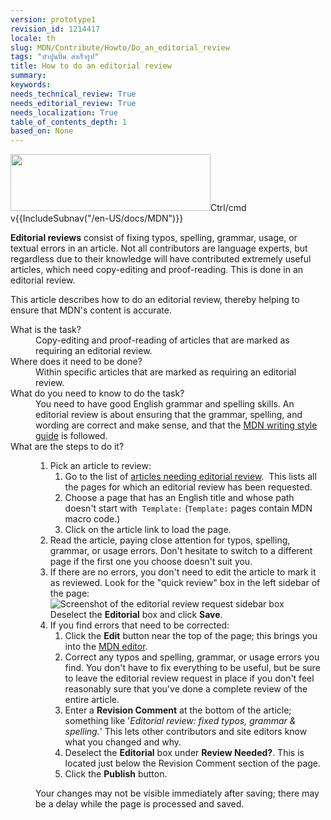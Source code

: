 ```yaml
---
version: prototype1
revision_id: 1214417
locale: th
slug: MDN/Contribute/Howto/Do_an_editorial_review
tags: "บัวปูนปั้น สำเร็จรูป"
title: How to do an editorial review
summary: 
keywords: 
needs_technical_review: True
needs_editorial_review: True
needs_localization: True
table_of_contents_depth: 1
based_on: None
---
```

<p><a href="http://www.mastae.net/" target="_blank"><img alt="" src="http://www.mastae.net/" style="height:91px; width:320px" /></a>Ctrl/cmd v{{IncludeSubnav("/en-US/docs/MDN")}}</p>

<p class="summary"><strong>Editorial reviews</strong> consist of fixing typos, spelling, grammar, usage, or textual errors in an article. Not all contributors are language experts, but regardless due to their knowledge will have contributed extremely useful articles, which need copy-editing and proof-reading. This is done in an editorial review.</p>

<p><span class="seoSummary">This article describes how to do an editorial review, thereby helping to ensure that MDN's content is accurate.</span></p>

<dl>
 <dt>What is the task?</dt>
 <dd>Copy-editing and proof-reading of articles that are marked as requiring an editorial review.</dd>
 <dt>Where does it need to be done?</dt>
 <dd>Within specific articles that are marked as requiring an editorial review.</dd>
 <dt>What do you need to know to do the task?</dt>
 <dd>You need to have good English grammar and spelling skills. An editorial review is about ensuring that the grammar, spelling, and wording are correct and make sense, and that the <a href="/en-US/docs/MDN/Contribute/Guidelines/Writing_style_guide">MDN writing style guide</a> is followed.</dd>
 <dt>What are the steps to do it?</dt>
 <dd>
 <ol>
  <li>Pick an article to review:
   <ol>
    <li>Go to the list of <a href="/en-US/docs/needs-review/editorial">articles needing editorial review</a>.&nbsp; This lists all the pages for which an editorial review has been requested.</li>
    <li>Choose a page that has an English title and whose path doesn't start with&nbsp; <code>Template:</code> (<code>Template:</code> pages contain MDN macro code.)</li>
    <li>Click on the article link to load the page.</li>
   </ol>
  </li>
  <li><a id="core-steps" name="core-steps"></a>Read the article, paying close attention for typos, spelling, grammar, or usage errors. Don't hesitate to switch to a different page if the first one you choose doesn't suit you.</li>
  <li>If there are no errors, you don't need to edit the article to mark it as reviewed. Look for the "quick review" box in the left sidebar of the page:<br />
   <img alt="Screenshot of the editorial review request sidebar box" src="https://mdn.mozillademos.org/files/13018/SidebarReviewBoxEditorial.png" /><br />
   Deselect the <strong>Editorial</strong> box and click <strong>Save</strong>.</li>
  <li>If you find errors that need to be corrected:
   <ol>
    <li>Click the <strong>Edit</strong> button near the top of the page; this brings you into the <a href="/en-US/docs/Project:MDN/Contributing/Editor_guide">MDN editor</a>.</li>
    <li>Correct any typos and spelling, grammar, or usage errors you find. You don't have to fix everything to be useful, but be sure to leave the editorial review request in place if you don't feel reasonably sure that you've done a complete review of the entire article.</li>
    <li>Enter a <strong>Revision Comment</strong> at the bottom of the article; something like '<em>Editorial review: fixed typos, grammar &amp; spelling.</em>' This lets other contributors and site editors know what you changed and why.</li>
    <li>Deselect the <strong>Editorial</strong> box under <strong>Review Needed?</strong>. This is located just below the Revision Comment section of the page.</li>
    <li>Click the <strong>Publish</strong> button.</li>
   </ol>
  </li>
 </ol>

 <div class="note">
 <p>Your changes may not be visible immediately after saving; there may be a delay while the page is processed and saved.</p>
 </div>
 </dd>
</dl>

